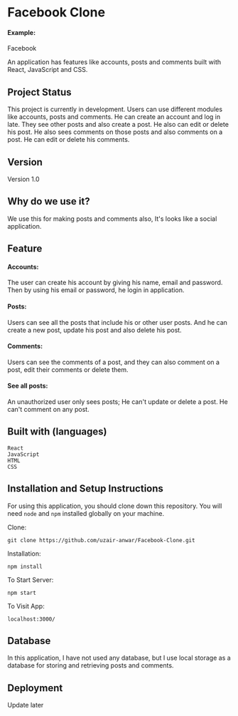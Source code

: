# Facebook Clone

#### Example:

Facebook

An application has features like accounts, posts and comments built with React, JavaScript and CSS.

## Project Status

This project is currently in development. Users can use different modules like accounts, posts and comments. He can create an account and log in late. They see other posts and also create a post. He also can edit or delete his post. He also sees comments on those posts and also comments on a post. He can edit or delete his comments.

## Version

Version 1.0


## Why do we use it?

We use this for making posts and comments also, It's looks like a social application.

## Feature

#### Accounts:

The user can create his account by giving his name, email and password. Then by using his email or password, he login in application.

#### Posts:

Users can see all the posts that include his or other user posts. And he can create a new post, update his post and also delete his post.

#### Comments:

Users can see the comments of a post, and they can also comment on a post, edit their comments or delete them.

#### See all posts:

An unauthorized user only sees posts; He can't update or delete a post. He can't comment on any post.

## Built with (languages)

    React
    JavaScript
    HTML
    CSS

## Installation and Setup Instructions

For using this application, you should clone down this repository. You will need `node` and `npm` installed globally on your machine.  

Clone:

`git clone https://github.com/uzair-anwar/Facebook-Clone.git`

Installation:

`npm install`  
 

To Start Server:

`npm start`  

To Visit App:

`localhost:3000/`


## Database

In this application, I have not used any database, but I use local storage as a database for storing and retrieving posts and comments.

## Deployment

Update later
